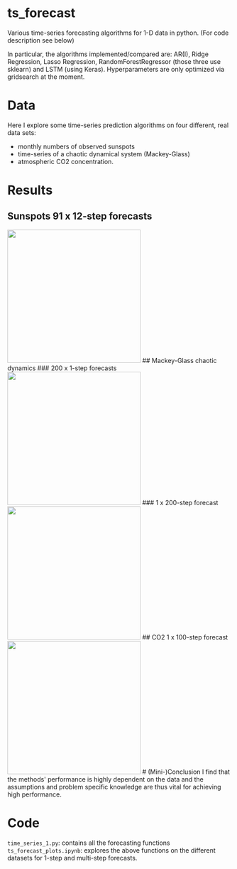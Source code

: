 # ts_forecast
Various time-series forecasting algorithms for 1-D data in python.
(For code description see below)

In particular, the algorithms implemented/compared are: AR(I), Ridge Regression, Lasso Regression, RandomForestRegressor (those three use sklearn) and LSTM (using Keras). Hyperparameters are only optimized via gridsearch at the moment.


# Data
Here I explore some time-series prediction algorithms on four different, real data sets: 
* monthly numbers of observed sunspots
* time-series of a chaotic dynamical system (Mackey-Glass)
* atmospheric CO2 concentration.

# Results
## Sunspots 91 x 12-step forecasts
<img src="https://user-images.githubusercontent.com/29401818/32951524-230d4cc2-cba2-11e7-91fc-8c61f4660e98.png" height="300">
## Mackey-Glass chaotic dynamics
### 200 x 1-step forecasts
<img src="https://user-images.githubusercontent.com/29401818/32951521-22e5ccf6-cba2-11e7-8e40-6d15476d4bd1.png" height="300">
### 1 x 200-step forecast
<img src="https://user-images.githubusercontent.com/29401818/32951522-22fa043c-cba2-11e7-8bcc-4fa80bead88b.png" height="300">
## CO2 1 x 100-step forecast
<img src="https://user-images.githubusercontent.com/29401818/32951520-22d1ccba-cba2-11e7-8a3e-01044e2da038.png" height="300">
# (Mini-)Conclusion
I find that the methods' performance is highly dependent on the data and the assumptions and problem specific knowledge are thus vital for achieving high performance. 

# Code
`time_series_1.py`: contains all the forecasting functions
`ts_forecast_plots.ipynb`: explores the above functions on the different datasets for 1-step and multi-step forecasts.
